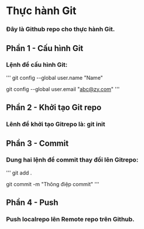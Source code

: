 
# Thực hành Git

### Đây là Github repo cho thực hành Git.

## Phần 1 - Cấu hình Git

### Lệnh để cấu hình Git:

'''
git config --global user.name "Name"

git config --global user.email "abc@zy.com"
'''

## Phần 2 - Khởi tạo Git repo

### Lênh để khởi tạo Gitrepo là: git init

## Phần 3 - Commit
### Dung hai lệnh để commit thay đổi lên Gitrepo:

'''
git add .

git commit -m "Thông điệp commit"
'''

## Phần 4 - Push

### Push localrepo lên Remote repo trên Github.
